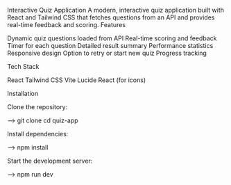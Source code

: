 Interactive Quiz Application
A modern, interactive quiz application built with React and Tailwind CSS that fetches questions from an API and provides real-time feedback and scoring.
Features

Dynamic quiz questions loaded from API
Real-time scoring and feedback
Timer for each question
Detailed result summary
Performance statistics
Responsive design
Option to retry or start new quiz
Progress tracking

Tech Stack

React
Tailwind CSS
Vite
Lucide React (for icons)

Installation

Clone the repository:

--> git clone [<repository-url>](https://github.com/Anchal0410/quiz-game.git)
cd quiz-app

Install dependencies:

--> npm install

Start the development server:

--> npm run dev

